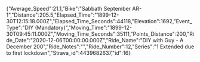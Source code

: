 {"Average_Speed":21.1,"Bike":"Sabbath September AR-1","Distance":205.5,"Elapsed_Time":"1899-12-30T12:15:18.000Z","Elapsed_Time_Seconds":44118,"Elevation":1692,"Event_Type":"DIY (Mandatory)","Moving_Time":"1899-12-30T09:45:11.000Z","Moving_Time_Seconds":35111,"Points_Distance":200,"Ride_Date":"2020-12-06T00:00:00.000Z","Ride_Name":"DIY with Guy - A December 200","Ride_Notes":"","Ride_Number":12,"Series":"1 Extended due to first lockdown","Strava_id":4439682637,"id":16}